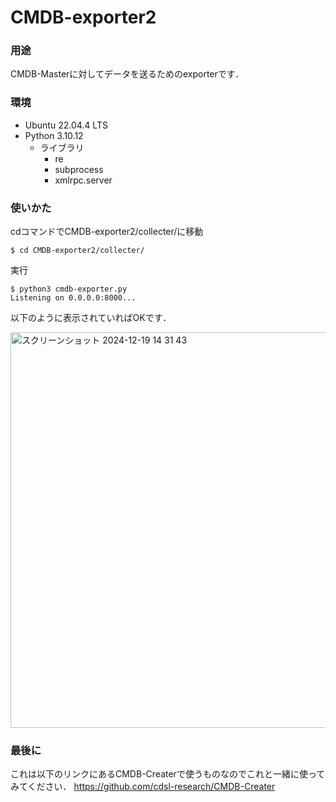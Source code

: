 # CMDB-exporter2


### 用途

CMDB-Masterに対してデータを送るためのexporterです．

### 環境
- Ubuntu 22.04.4 LTS
- Python 3.10.12
  - ライブラリ
    - re
    - subprocess
    - xmlrpc.server
   
### 使いかた

cdコマンドでCMDB-exporter2/collecter/に移動
```
$ cd CMDB-exporter2/collecter/
```

実行
```
$ python3 cmdb-exporter.py 
Listening on 0.0.0.0:8000...
```

以下のように表示されていればOKです．


<img width="633" alt="スクリーンショット 2024-12-19 14 31 43" src="https://github.com/user-attachments/assets/fe99624e-3e89-4a43-baba-6edabded925c" />


### 最後に
これは以下のリンクにあるCMDB-Createrで使うものなのでこれと一緒に使ってみてください．
https://github.com/cdsl-research/CMDB-Creater




